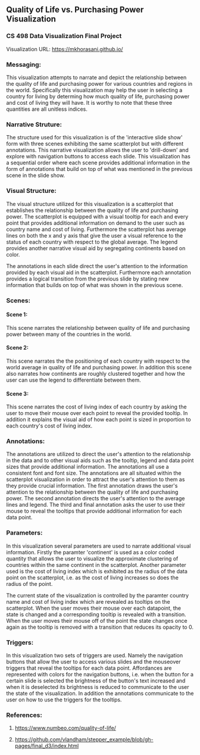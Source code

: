 ## Quality of Life vs. Purchasing Power Visualization
### CS 498 Data Visualization Final Project

Visualization URL: https://mkhorasani.github.io/

### Messaging:
This visualization attempts to narrate and depict the relationship between the quality of life and purchasing power for various countries and regions in the world. Specifically this visualization may help the user in selecting a country for living by determing how much quality of life, purchasing power and cost of living they will have. It is worthy to note that these three quantities are all unitless indices. 

### Narrative Struture:
The structure used for this visualization is of the 'interactive slide show' form with three scenes exhibiting the same scatterplot but with different annotations. This narrative visualization allows the user to 'drill-down' and explore with navigation buttons to access each slide. This visualization has a sequential order where each scene provides additional information in the form of annotations that build on top of what was mentioned in the previous scene in the slide show.  

### Visual Structure:
The visual structure utilized for this visualization is a scatterplot that establishes the relationship between the quality of life and purchasing power. The scatterplot is equipped with a visual tooltip for each and every point that provides additional information on demand to the user such as country name and cost of living. Furthermore the scatterplot has average lines on both the x and y axis that give the user a visual reference to the status of each country with respect to the global average. The legend provides another narrative visual aid by segregating continents based on color. 

The annotations in each slide direct the user's attention to the information provided by each visual aid in the scatterplot. Furthermore each annotation provides a logical transition from the previous slide by stating new information that builds on top of what was shown in the previous scene.

### Scenes:

#### Scene 1: 
This scene narrates the relationship between quality of life and purchasing power between many of the countries in the world.

#### Scene 2:
This scene narrates the the positioning of each country with respect to the world average in quality of life and purchasing power. In addition this scene also narrates how continents are roughly clustered together and how the user can use the legend to differentiate between them. 

#### Scene 3:
This scene narrates the cost of living index of each country by asking the user to move their mouse over each point to reveal the provided tooltip. In addition it explains the visual aid of how each point is sized in proportion to each country's cost of living index. 

### Annotations:
The annotations are utilized to direct the user's attention to the relationship in the data and to other visual aids such as the tooltip, legend and data point sizes that provide additional information. The annotations all use a consistent font and font size. The annotations are all situated within the scatterplot visualization in order to attract the user's attention to them as they provide crucial information. The first annotation draws the user's attention to the relationship between the quality of life and purchasing power. The second annotation directs the user's attention to the average lines and legend. The third and final annotation asks the user to use their mouse to reveal the tooltips that provide additional information for each data point.

### Parameters:
In this visualization several parameters are used to narrate additional visual information. Firstly the paramter 'continent' is used as a color coded quantity that allows the user to visualize the approximate clustering of countries within the same continent in the scatterplot. Another parameter used is the cost of living index which is exhibited as the radius of the data point on the scatterplot, i.e. as the cost of living increases so does the radius of the point. 

The current state of the visualization is controlled by the paramter country name and cost of living index which are revealed as tooltips on the scatterplot. When the user moves their mouse over each datapoint, the state is changed and a corresponding tooltip is revealed with a transition. When the user moves their mouse off of the point the state changes once again as the tooltip is removed with a transition that reduces its opacity to 0.

### Triggers:
In this visualization two sets of triggers are used. Namely the navigation buttons that allow the user to access various slides and the mouseover triggers that reveal the tooltips for each data point. Affordances are represented with colors for the navigation buttons, i.e. when the button for a certain slide is selected the brightness of the button's text increased and when it is deselected its brightness is reduced to communicate to the user the state of the visualization. In addition the annotations communicate to the user on how to use the triggers for the tooltips. 

### References:

1. https://www.numbeo.com/quality-of-life/

2. https://github.com/vlandham/stepper_example/blob/gh-pages/final_d3/index.html
